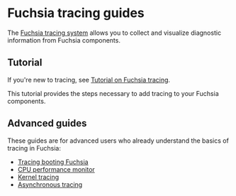 # Fuchsia tracing guides

The [Fuchsia tracing system][fuchsia-tracing-system] allows you to collect and
visualize diagnostic information from Fuchsia components.

## Tutorial

If you're new to tracing, see [Tutorial on Fuchsia tracing][tracing-tutorial].

This tutorial provides the steps necessary to add tracing to your Fuchsia
components.

## Advanced guides

These guides are for advanced users who already understand the basics
of tracing in Fuchsia:

* [Tracing booting Fuchsia](/docs/development/tracing/advanced/recording-a-boot-trace.md)
* [CPU performance monitor](/docs/development/tracing/advanced/recording-a-cpu-performance-trace.md)
* [Kernel tracing](/docs/development/tracing/advanced/recording-a-kernel-trace.md)
* [Asynchronous tracing](/docs/development/tracing/advanced/tracing-asynchronously.md)

<!-- Reference links -->

[fuchsia-tracing-system]: /docs/concepts/kernel/tracing-system.md
[tracing-tutorial]: /docs/development/tracing/tutorial/README.md
